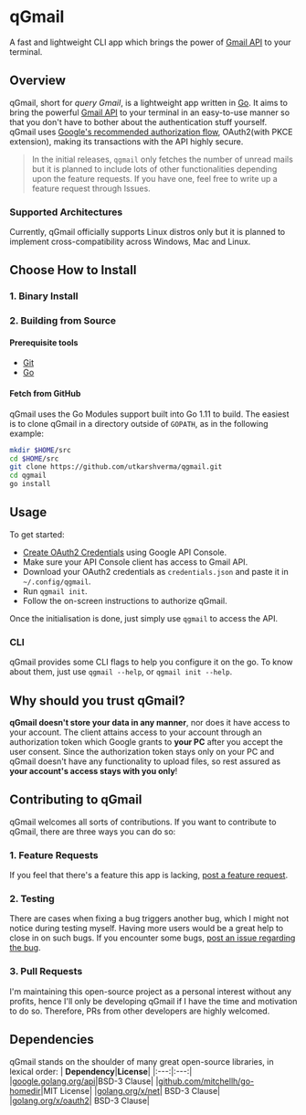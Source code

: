 # qGmail
A fast and lightweight CLI app which brings the power of [Gmail API](https://developers.google.com/gmail/api) to your terminal.

## Overview
qGmail, short for *query Gmail*, is a lightweight app written in [Go](https://golang.org). It aims to bring the powerful [Gmail API](https://developers.google.com/gmail/api) to your terminal in an easy-to-use manner so that you don't have to bother about the authentication stuff yourself.  
qGmail uses [Google's recommended authorization flow](https://developers.google.com/identity/protocols/oauth2/native-app), OAuth2(with PKCE extension), making its transactions with the API highly secure.

> In the initial releases, `qgmail` only fetches the number of unread mails but it is planned to include lots of other functionalities depending upon the feature requests. If you have one, feel free to write up a feature request through Issues.

### Supported Architectures
Currently, qGmail officially supports Linux distros only but it is planned to implement cross-compatibility across Windows, Mac and Linux.

## Choose How to Install
### 1. Binary Install
### 2. Building from Source
#### Prerequisite tools
* [Git](https://git-scm.com/)
* [Go](https://golang.org/dl)
#### Fetch from GitHub
qGmail uses the Go Modules support built into Go 1.11 to build. The easiest is to clone qGmail in a directory outside of `GOPATH`, as in the following example:
```bash
mkdir $HOME/src
cd $HOME/src
git clone https://github.com/utkarshverma/qgmail.git
cd qgmail
go install
```
## Usage
To get started:
*  [Create OAuth2 Credentials](https://developers.google.com/identity/protocols/oauth2#1-obtain-oauth-20-credentials-from-the-google-api-console) using Google API Console.
* Make sure your API Console client has access to Gmail API.
* Download your OAuth2 credentials as `credentials.json` and paste it in `~/.config/qgmail`.
* Run `qgmail init`.
* Follow the on-screen instructions to authorize qGmail.

Once the initialisation is done, just simply use `qgmail` to access the API.

### CLI
qGmail provides some CLI flags to help you configure it on the go. To know about them, just use `qgmail --help`, or `qgmail init --help`.

## Why should you trust qGmail?
**qGmail doesn't store your data in any  manner**, nor does it have access to your account. The client attains access to your account through an authorization token which Google grants to **your PC** after you accept the user consent. Since the authorization token stays only on your PC and qGmail doesn't have any functionality to upload files, so rest assured as **your account's access stays with you only**!

## Contributing to qGmail
qGmail welcomes all sorts of contributions. If you want to contribute to qGmail, there are three ways you can do so:
### 1. Feature Requests
If you feel that there's a feature this app is lacking, [post a feature request](https://github.com/UtkarshVerma/qgmail/issues/new).
### 2. Testing
There are cases when fixing a bug triggers another bug, which I might not notice during testing myself. Having more users would be a great help to close in on such bugs.
If you encounter some bugs, [post an issue regarding the bug](https://github.com/UtkarshVerma/qgmail/issues/new).
### 3. Pull Requests
I'm maintaining this open-source project as a personal interest without any profits, hence I'll only be developing qGmail if I have the time and motivation to do so. Therefore, PRs from other developers are highly welcomed.

## Dependencies
qGmail stands on the shoulder of many great open-source libraries, in lexical order:
| **Dependency**|**License**|
|:---:|:---:|
|[google.golang.org/api](https://google.golang.org/api)|BSD-3 Clause|
|[github.com/mitchellh/go-homedir](https://github.com/mitchellh/go-homedir)|MIT License|
|[golang.org/x/net](https://golang.org/x/net)| BSD-3 Clause|
|[golang.org/x/oauth2](https://golang.org/x/oauth2)| BSD-3 Clause|
